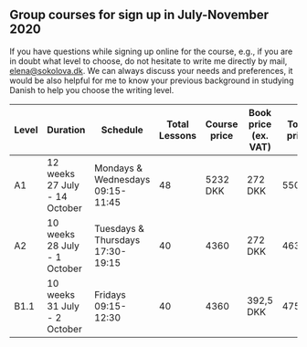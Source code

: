 ## Group courses for sign up in July-November 2020

If you have questions while signing up online for the course, e.g., if you are in doubt what level to choose, do not hesitate to write me directly by mail, [elena@sokolova.dk](mailto:elena@sokolova.dk). We can always discuss your needs and preferences, it would be also helpful for me to know your previous background in studying Danish to help you choose the writing level. 


Level | Duration | Schedule | Total Lessons | Course price | Book price (ex. VAT) | Total price | Sign up & Pay
-- | -- | -- | -- | -- | -- | -- | --
A1 | 12 weeks 27 July - 14 October | Mondays & Wednesdays 09:15-11:45 | 48 | 5232 DKK | 272 DKK | 5504 | <script src="https://cdn.podia.com/embeds.js" async="async"></script><a href="https://elenasokolova.podia.com/a1-danish-online" data-podia-embed="button">A1 Danish Online</a>
A2 | 10 weeks 28 July - 1 October | Tuesdays & Thursdays 17:30-19:15 | 40 | 4360 | 272 DKK | 4632 |  
B1.1 | 10 weeks 31 July - 2 October | Fridays 09:15-12:30 | 40 | 4360 | 392,5 DKK | 4752,5

